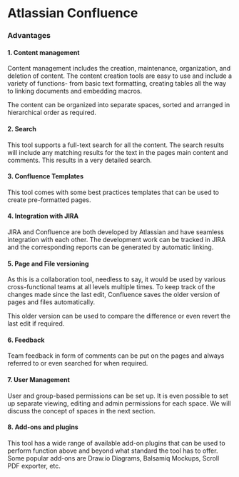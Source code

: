 # Atlassian Confluence

### Advantages

#### 1. Content management

Content management includes the creation, maintenance, organization, and deletion of content. The content creation tools are easy to use and include a variety of functions- from basic text formatting, creating tables all the way to linking documents and embedding macros.

The content can be organized into separate spaces, sorted and arranged in hierarchical order as required.

#### 2. Search

This tool supports a full-text search for all the content. The search results will include any matching results for the text in the pages main content and comments. This results in a very detailed search.

#### 3. Confluence Templates

This tool comes with some best practices templates that can be used to create pre-formatted pages.

#### 4. Integration with JIRA

JIRA and Confluence are both developed by Atlassian and have seamless integration with each other. The development work can be tracked in JIRA and the corresponding reports can be generated by automatic linking.

#### 5. Page and File versioning

As this is a collaboration tool, needless to say, it would be used by various cross-functional teams at all levels multiple times. To keep track of the changes made since the last edit, Confluence saves the older version of pages and files automatically.

This older version can be used to compare the difference or even revert the last edit if required.

#### 6. Feedback

Team feedback in form of comments can be put on the pages and always referred to or even searched for when required.

#### 7. User Management

User and group-based permissions can be set up. It is even possible to set up separate viewing, editing and admin permissions for each space. We will discuss the concept of spaces in the next section.

#### 8. Add-ons and plugins

This tool has a wide range of available add-on plugins that can be used to perform function above and beyond what standard the tool has to offer. Some popular add-ons are Draw.io Diagrams, Balsamiq Mockups, Scroll PDF exporter, etc.
